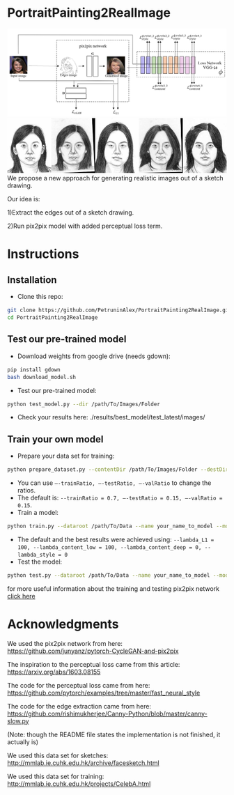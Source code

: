 # PortraitPainting2RealImage
<img src='images/model_image.JPG'>
<img src='images/generated_images.gif'>
We propose a new approach for generating realistic images out of a sketch drawing.

Our idea is:

1)Extract the edges out of a sketch drawing.

2)Run pix2pix model with added perceptual loss term.

# Instructions
## Installation
- Clone this repo:
```bash
git clone https://github.com/PetruninAlex/PortraitPainting2RealImage.git
cd PortraitPainting2RealImage
```
## Test our pre-trained model
- Download weights from google drive (needs gdown): 
```bash
pip install gdown
bash download_model.sh
```
- Test our pre-trained model:
```bash
python test_model.py --dir /path/To/Images/Folder
```
- Check your results here: ./results/best_model/test_latest/images/
## Train your own model
- Prepare your data set for training:
```bash
python prepare_dataset.py --contentDir /path/To/Images/Folder --destDir /path/To/Save 
```
- You can use `—-trainRatio, —-testRatio, —-valRatio` to change the ratios. 
- The default is: `--trainRatio = 0.7, —-testRatio = 0.15, —-valRatio = 0.15`.
- Train a model:
```bash
python train.py --dataroot /path/To/Data --name your_name_to_model --model pix2pix --direction BtoA --lambda_L1 lambda_l1 --lambda_content_low lambda_content_low --lambda_content_deep lambda_content_deep --lambda_style lambda_style
```
- The default and the best results were achieved using: `--lambda_L1 = 100, --lambda_content_low = 100, --lambda_content_deep = 0, --lambda_style = 0`
- Test the model:
```bash
python test.py --dataroot /path/To/Data --name your_name_to_model --model pix2pix --direction BtoA
```
for more useful information about the training and testing pix2pix network [click here](https://github.com/junyanz/pytorch-CycleGAN-and-pix2pix/blob/master/docs/tips.md)
# Acknowledgments
We used the pix2pix network from here: https://github.com/junyanz/pytorch-CycleGAN-and-pix2pix

The inspiration to the perceptual loss came from this article: https://arxiv.org/abs/1603.08155

The code for the perceptual loss came from here: https://github.com/pytorch/examples/tree/master/fast_neural_style

The code for the edge extraction came from here: https://github.com/rishimukherjee/Canny-Python/blob/master/canny-slow.py

(Note: though the README file states the implementation is not finished, it actually is)

We used this data set for sketches: http://mmlab.ie.cuhk.edu.hk/archive/facesketch.html

We used this data set for training: http://mmlab.ie.cuhk.edu.hk/projects/CelebA.html
